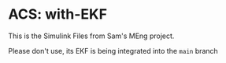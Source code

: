 # ACS: with-EKF

This is the Simulink Files from Sam's MEng project.

Please don't use, its EKF is being integrated into the `main` branch

